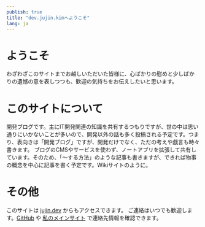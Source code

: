 ```yaml
---
publish: true
title: "dev.jujin.kimへようこそ"
lang: ja
---
```


# ようこそ
わざわざこのサイトまでお越しいただいた皆様に、心ばかりの慰めと少しばかりの遺憾の意を表しつつも、歓迎の気持ちをお伝えしたいと思います。

# このサイトについて
開発ブログです。主にIT開発関連の知識を共有するつもりですが、世の中は思い通りにいかないことが多いので、開発以外の話も多く投稿される予定です。つまり、表向きは「開発ブログ」ですが、開発だけでなく、ただの考えや戯言も時々書きます。
ブログのCMSやサービスを使わず、ノートアプリを拡張して共有しています。そのため、「〜する方法」のような記事も書きますが、できれば物事の概念を中心に記事を書く予定です。Wikiサイトのように。

# その他
このサイトは [jujin.dev](https://juijn.dev) からもアクセスできます。
ご連絡はいつでも歓迎します。[GitHub](https://github.com/jujinkim) や [私のメインサイト](https://jujin.kim) で連絡先情報を確認できます。
